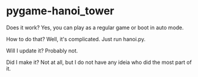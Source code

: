 # pygame-hanoi_tower

Does it work? Yes, you can play as a regular game or boot in auto mode.

How to do that? Well, it's complicated. Just run hanoi.py.

Will I update it? Probably not.

Did I make it? Not at all, but I do not have any ideia who did the most part of it.
